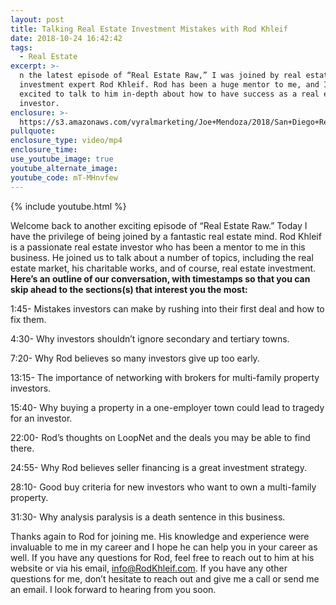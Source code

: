 ```yaml
---
layout: post
title: Talking Real Estate Investment Mistakes with Rod Khleif
date: 2018-10-24 16:42:42
tags:
  - Real Estate
excerpt: >-
  n the latest episode of “Real Estate Raw,” I was joined by real estate
  investment expert Rod Khleif. Rod has been a huge mentor to me, and I was
  excited to talk to him in-depth about how to have success as a real estate
  investor.
enclosure: >-
  https://s3.amazonaws.com/vyralmarketing/Joe+Mendoza/2018/San+Diego+Real+Estate-+Rod+Khleif.mp4
pullquote:
enclosure_type: video/mp4
enclosure_time:
use_youtube_image: true
youtube_alternate_image:
youtube_code: mT-MHnvfew
---
```


{% include youtube.html %}

Welcome back to another exciting episode of “Real Estate Raw.” Today I have the privilege of being joined by a fantastic real estate mind. Rod Khleif is a passionate real estate investor who has been a mentor to me in this business. He joined us to talk about a number of topics, including the real estate market, his charitable works, and of course, real estate investment. **Here’s an outline of our conversation, with timestamps so that you can skip ahead to the sections(s) that interest you the most:**

1:45- Mistakes investors can make by rushing into their first deal and how to fix them.

4:30- Why investors shouldn’t ignore secondary and tertiary towns.

7:20- Why Rod believes so many investors give up too early.

13:15- The importance of networking with brokers for multi-family property investors.

15:40- Why buying a property in a one-employer town could lead to tragedy for an investor.

22:00- Rod’s thoughts on LoopNet and the deals you may be able to find there.

24:55- Why Rod believes seller financing is a great investment strategy.

28:10- Good buy criteria for new investors who want to own a multi-family property.

31:30- Why analysis paralysis is a death sentence in this business.

Thanks again to Rod for joining me. His knowledge and experience were invaluable to me in my career and I hope he can help you in your career as well. If you have any questions for Rod, feel free to reach out to him at his website or via his email, [info@RodKhleif.com](mailto:info@RodKhleif.com). If you have any other questions for me, don’t hesitate to reach out and give me a call or send me an email. I look forward to hearing from you soon.

&nbsp;